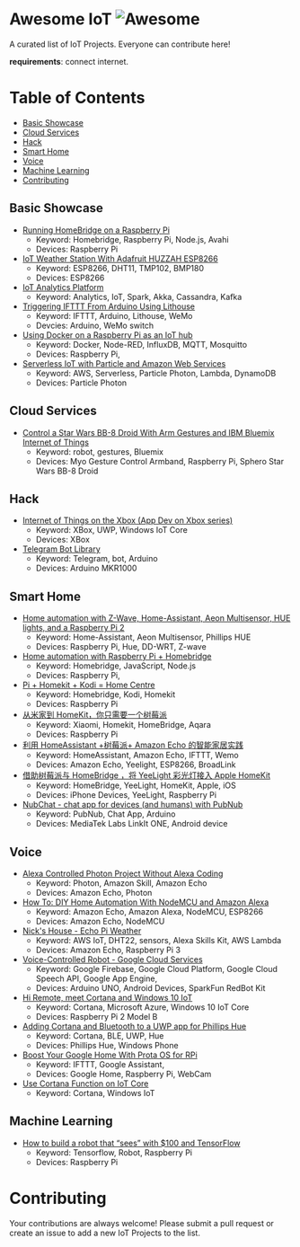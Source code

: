 Awesome IoT ![Awesome](https://cdn.rawgit.com/sindresorhus/awesome/d7305f38d29fed78fa85652e3a63e154dd8e8829/media/badge.svg)
===

A curated list of IoT Projects. Everyone can contribute here!

**requirements**: connect internet.

# Table of Contents

   - [Basic Showcase](#basic-showcase)
   - [Cloud Services](#cloud-services)
   - [Hack](#hack)
   - [Smart Home](#smart-home)
   - [Voice](#voice)
   - [Machine Learning](#machine-learning)
- [Contributing](#contributing)


## Basic Showcase

 - [Running HomeBridge on a Raspberry Pi](https://github.com/nfarina/homebridge/wiki/Running-HomeBridge-on-a-Raspberry-Pi)
     - Keyword: Homebridge, Raspberry Pi, Node.js, Avahi
     - Devices: Raspberry Pi
 - [IoT Weather Station With Adafruit HUZZAH ESP8266](http://www.instructables.com/id/IoT-Weather-Station-With-ESP8266/)
     - Keyword: ESP8266, DHT11, TMP102, BMP180
     - Devices: ESP8266 
 - [IoT Analytics Platform](https://blog.codecentric.de/en/2016/07/iot-analytics-platform/)
     - Keyword: Analytics, IoT, Spark, Akka, Cassandra, Kafka    
 - [Triggering IFTTT From Arduino Using Lithouse](http://www.instructables.com/id/Triggering-IFTTT-from-Arduino-using-Lithouse/)
     - Keyword: IFTTT, Arduino, Lithouse, WeMo
     - Devcies: Arduino, WeMo switch    
 - [Using Docker on a Raspberry Pi as an IoT hub](http://sample.org.uk/blog/post/rpi_docker_iot) 
     - Keyword: Docker, Node-RED, InfluxDB, MQTT, Mosquitto
     - Devices: Raspberry Pi,
 - [Serverless IoT with Particle and Amazon Web Services](https://mike.lapidak.is/thoughts/serverless-iot-with-particle-and-aws)
     - Keyword: AWS, Serverless, Particle Photon, Lambda, DynamoDB
     - Devices: Particle Photon

## Cloud Services

 - [Control a Star Wars BB-8 Droid With Arm Gestures and IBM Bluemix Internet of Things](https://code.tutsplus.com/tutorials/control-a-star-wars-bb-8-droid-with-arm-gestures-and-ibm-bluemix-internet-of-things--cms-27255)
     - Keyword: robot, gestures, Bluemix
     - Devices: Myo Gesture Control Armband, Raspberry Pi, Sphero Star Wars BB-8 Droid

## Hack
 
 - [Internet of Things on the Xbox (App Dev on Xbox series)](https://blogs.windows.com/buildingapps/2016/10/13/internet-of-things-on-the-xbox-app-dev-on-xbox-series/)
     - Keyword: XBox, UWP, Windows IoT Core
     - Devices: XBox
 - [Telegram Bot Library](https://create.arduino.cc/projecthub/Arduino_Genuino/telegram-bot-library-ced4d4) 
     - Keyword: Telegram, bot, Arduino
     - Devices: Arduino MKR1000

## Smart Home

 - [Home automation with Z-Wave, Home-Assistant, Aeon Multisensor, HUE lights, and a Raspberry Pi 2](https://partofthething.com/thoughts/?p=937)
     - Keyword: Home-Assistant, Aeon Multisensor, Phillips HUE
     - Devices: Raspberry Pi, Hue, DD-WRT, Z-wave
 - [Home automation with Raspberry Pi + Homebridge](https://medium.com/@rxseger/home-automation-with-raspberry-pi-homebridge-f5ad9c4942c5)
     - Keyword: Homebridge, JavaScript, Node.js
     - Devices: Raspberry Pi,
 - [Pi + Homekit + Kodi = Home Centre](https://sspai.com/post/38849)
     - Keyword: Homebridge, Kodi, Homekit
     - Devices: Raspberry Pi
 - [从米家到 HomeKit，你只需要一个树莓派](https://sspai.com/post/38358)
     - Keyword: Xiaomi, Homekit, HomeBridge, Aqara
     - Devices: Raspberry Pi
 - [利用 HomeAssistant +树莓派+ Amazon Echo 的智能家居实践](http://kittenyang.com/homeassistant_practice_01/)
      - Keyword: HomeAssistant, Amazon Echo, IFTTT, Wemo
      - Devices: Amazon Echo, Yeelight, ESP8266, BroadLink     
 - [借助树莓派与 HomeBridge ，将 YeeLight 彩光灯接入 Apple HomeKit](https://sspai.com/post/36617) 
      - Keyword: HomeBridge, YeeLight, HomeKit, Apple, iOS
      - Devices: iPhone Devices, YeeLight, Raspberry Pi
 - [NubChat - chat app for devices (and humans) with PubNub](https://www.hackster.io/Momy93/nubchat-chat-app-for-devices-and-humans-with-pubnub-bad66c) 
      - Keyword: PubNub, Chat App, Arduino
      - Devices: MediaTek Labs LinkIt ONE, Android device

## Voice

 - [Alexa Controlled Photon Project Without Alexa Coding](https://www.hackster.io/patriot-iot/alexa-controlled-photon-project-without-alexa-coding-f47d84) 
     - Keyword: Photon, Amazon Skill, Amazon Echo
     - Devices: Amazon Echo, Photon     
 - [How To: DIY Home Automation With NodeMCU and Amazon Alexa](http://www.instructables.com/id/How-To-DIY-Home-Automation-With-NodeMCU-and-Amazon/)     
     - Keyword: Amazon Echo, Amazon Alexa, NodeMCU, ESP8266
     - Devices: Amazon Echo, NodeMCU     
 - [Nick's House - Echo Pi Weather](https://www.hackster.io/xelfer/nick-s-house-echo-pi-weather-b08dde)
     - Keyword: AWS IoT, DHT22, sensors, Alexa Skills Kit, AWS Lambda
     - Devices: Amazon Echo, Raspberry Pi 3
 - [Voice-Controlled Robot - Google Cloud Services](https://www.hackster.io/lukaszbudnik/voice-controlled-robot-google-cloud-services-94d9a8?ref=search&ref_id=voice%20controlled&offset=0)
     - Keyword: Google Firebase, Google Cloud Platform, Google Cloud Speech API, Google App Engine,
     - Devices: Arduino UNO, Android Devices, SparkFun RedBot Kit
 - [Hi Remote, meet Cortana and Windows 10 IoT](https://www.hackster.io/team-passionate-contributers/hi-remote-meet-cortana-ec8774)
     - Keyword: Cortana, Microsoft Azure, Windows 10 IoT Core
     - Devices: Raspberry Pi 2 Model B
 - [Adding Cortana and Bluetooth to a UWP app for Phillips Hue](https://blogs.windows.com/buildingapps/2016/04/20/adding-cortana-and-bluetooth-to-a-uwp-app-for-phillips-hue/)
     - Keyword: Cortana, BLE, UWP, Hue
     - Devices: Phillips Hue, Windows Phone
 - [Boost Your Google Home With Prota OS for RPi](http://www.instructables.com/id/Boost-Your-Google-Home-With-Prota-OS-for-Raspberry/)
     - Keyword: IFTTT, Google Assistant, 
     - Devices: Google Home, Raspberry Pi, WebCam
 - [Use Cortana Function on IoT Core](https://developer.microsoft.com/en-us/windows/iot/docs/cortanaoniotcore) 
     - Keyword: Cortana, Windows IoT

## Machine Learning

 - [How to build a robot that “sees” with $100 and TensorFlow](https://www.oreilly.com/learning/how-to-build-a-robot-that-sees-with-100-and-tensorflow)
      - Keyword: Tensorflow, Robot, Raspberry Pi
      - Devices: Raspberry Pi

# Contributing

Your contributions are always welcome! Please submit a pull request or create an issue to add a new IoT Projects to the list. 
